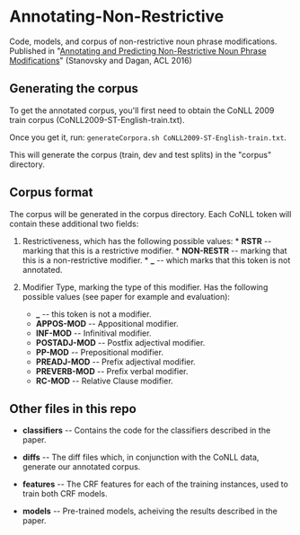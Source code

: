 # Annotating-Non-Restrictive
Code, models, and corpus of non-restrictive noun phrase modifications.  
Published in "[Annotating and Predicting Non-Restrictive Noun Phrase Modifications](https://www.cs.bgu.ac.il/~gabriels/acl_16_long.pdf)" (Stanovsky and Dagan, ACL 2016)

Generating the corpus
---------------------

To get the annotated corpus, you'll first need to obtain the CoNLL 2009 train corpus (CoNLL2009-ST-English-train.txt).

Once you get it, run:
```generateCorpora.sh CoNLL2009-ST-English-train.txt```.

This will generate the corpus (train, dev and test splits) in the "corpus" directory.

Corpus format
-------------
The corpus will be generated in the corpus directory.
Each CoNLL token will contain these additional two fields:   

1. Restrictiveness, which has the following possible values:
       * **RSTR** -- marking that this is a restrictive modifier.
       * **NON-RESTR** -- marking that this is a non-restrictive modifier.
       * **_** -- which marks that this token is not annotated.

2. Modifier Type, marking the type of this modifier. Has the following possible values (see paper for example and evaluation):
      * **_** -- this token is not a modifier.
      * **APPOS-MOD** -- Appositional modifier.
      * **INF-MOD** -- Infinitival modifier.
      * **POSTADJ-MOD** -- Postfix adjectival modifier.
      * **PP-MOD** -- Prepositional modifier.
      * **PREADJ-MOD** -- Prefix adjectival modifier.
      * **PREVERB-MOD** -- Prefix verbal modifier.
      * **RC-MOD** -- Relative Clause modifier.




Other files in this repo
------------------------

- **classifiers** -- Contains the code for the classifiers described in the paper.

- **diffs** -- The diff files which, in conjunction with the CoNLL data, generate our annotated corpus.

- **features** -- The CRF features for each of the training instances, used to train both CRF models.

- **models** -- Pre-trained models, acheiving the results described in the paper.

